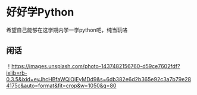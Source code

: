 # 好好学Python

希望自己能够在这学期内学一学python吧，纯当玩咯

## 闲话

！https://images.unsplash.com/photo-1437482156760-d59ce7602fdf?ixlib=rb-0.3.5&ixid=eyJhcHBfaWQiOjEyMDd9&s=6db382e6d2b365e92c3a7b79e284175c&auto=format&fit=crop&w=1050&q=80